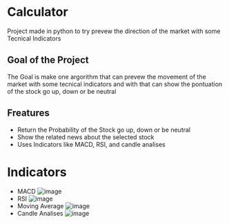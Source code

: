 # Calculator
Project made in python to try prevew the direction of the market with some Tecnical Indicators

## Goal of the Project
The Goal is make one argorithm that can prevew the movement of the market with some tecnical indicators and with that can show the pontuation of the stock go up, down or be neutral

## Freatures
- Return the Probability of the Stock go up, down or be neutral
- Show the related news about the selected stock
- Uses Indicators like MACD, RSI, and candle analises

# Indicators
- MACD
![image](https://github.com/Matheus-Ei/Algorithm-Probabilistic-Market/assets/127603510/85986c4e-b191-434d-bea0-6ac7baec1d49)
- RSI
![image](https://github.com/Matheus-Ei/Algorithm-Probabilistic-Market/assets/127603510/e8fea5fe-f178-4a5d-b9ed-7a0edb683f95)
- Moving Average
![image](https://github.com/Matheus-Ei/Algorithm-Probabilistic-Market/assets/127603510/fb55b21f-34c2-4263-9351-b492ad53f9fa)
- Candle Analises
![image](https://github.com/Matheus-Ei/Algorithm-Probabilistic-Market/assets/127603510/d86379dd-1ac3-4a3a-8138-ce93231c637a)
